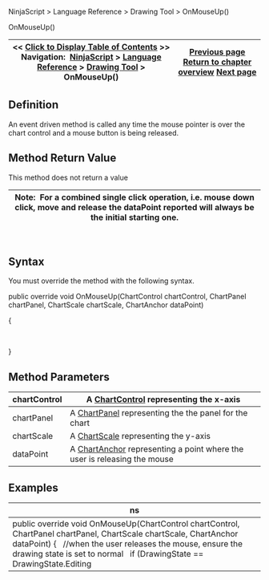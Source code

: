 ﻿
NinjaScript > Language Reference > Drawing Tool > OnMouseUp()

OnMouseUp()

| << [Click to Display Table of Contents](onmouseup.md) >> **Navigation:**     [NinjaScript](ninjascript.md) > [Language Reference](language_reference_wip.md) > [Drawing Tool](drawing_tools.md) > OnMouseUp() | [Previous page](onmousemove.md) [Return to chapter overview](drawing_tools.md) [Next page](supportsalerts.md) |
| --- | --- |
## Definition
An event driven method is called any time the mouse pointer is over the chart control and a mouse button is being released.
 
## Method Return Value
This method does not return a value
 

| Note:  For a combined single click operation, i.e. mouse down click, move and release the dataPoint reported will always be the initial starting one. |
| --- |
 
## Syntax
You must override the method with the following syntax.
   

public override void OnMouseUp(ChartControl chartControl, ChartPanel chartPanel, ChartScale chartScale, ChartAnchor dataPoint)  

{  

   

}
## 
## Method Parameters

| chartControl | A [ChartControl](chartcontrol.md) representing the x-axis |
| --- | --- |
| chartPanel | A [ChartPanel](chartpanel.md) representing the the panel for the chart |
| chartScale | A [ChartScale](chartscale.md) representing the y-axis |
| dataPoint | A [ChartAnchor](chartanchor.md) representing a point where the user is releasing the mouse |
## 
## 
## Examples

| ns |
| --- |
| public override void OnMouseUp(ChartControl chartControl, ChartPanel chartPanel, ChartScale chartScale, ChartAnchor dataPoint) {    //when the user releases the mouse, ensure the drawing state is set to normal    if (DrawingState == DrawingState.Editing || DrawingState == DrawingState.Moving)      DrawingState = DrawingState.Normal; } |
